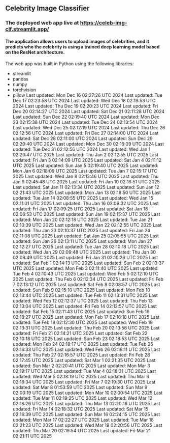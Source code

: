 ## Celebrity Image Classifier
### The deployed web app live at https://celeb-img-clf.streamlit.app/
#### The application allows users to upload images of celebrities, and it predicts who the celebrity is using a trained deep learning model based on the ResNet architecture.
The web app was built in Python using the following libraries:<br>
- streamlit
- pandas
- numpy
- torchvision
- pillow
Last updated: Mon Dec 16 02:27:26 UTC 2024
Last updated: Tue Dec 17 02:23:58 UTC 2024
Last updated: Wed Dec 18 02:19:53 UTC 2024
Last updated: Thu Dec 19 02:20:23 UTC 2024
Last updated: Fri Dec 20 02:14:27 UTC 2024
Last updated: Sat Dec 21 02:11:28 UTC 2024
Last updated: Sun Dec 22 02:19:40 UTC 2024
Last updated: Mon Dec 23 02:15:38 UTC 2024
Last updated: Tue Dec 24 02:13:54 UTC 2024
Last updated: Wed Dec 25 02:12:19 UTC 2024
Last updated: Thu Dec 26 02:12:56 UTC 2024
Last updated: Fri Dec 27 02:14:00 UTC 2024
Last updated: Sat Dec 28 02:11:00 UTC 2024
Last updated: Sun Dec 29 02:20:40 UTC 2024
Last updated: Mon Dec 30 02:16:09 UTC 2024
Last updated: Tue Dec 31 02:12:56 UTC 2024
Last updated: Wed Jan  1 02:20:47 UTC 2025
Last updated: Thu Jan  2 02:12:55 UTC 2025
Last updated: Fri Jan  3 02:14:09 UTC 2025
Last updated: Sat Jan  4 02:11:12 UTC 2025
Last updated: Sun Jan  5 02:19:40 UTC 2025
Last updated: Mon Jan  6 02:18:09 UTC 2025
Last updated: Tue Jan  7 02:15:17 UTC 2025
Last updated: Wed Jan  8 02:13:46 UTC 2025
Last updated: Thu Jan  9 02:45:48 UTC 2025
Last updated: Fri Jan 10 02:16:51 UTC 2025
Last updated: Sat Jan 11 02:13:34 UTC 2025
Last updated: Sun Jan 12 02:21:43 UTC 2025
Last updated: Mon Jan 13 02:18:50 UTC 2025
Last updated: Tue Jan 14 02:08:55 UTC 2025
Last updated: Wed Jan 15 02:11:01 UTC 2025
Last updated: Thu Jan 16 02:09:32 UTC 2025
Last updated: Fri Jan 17 02:09:25 UTC 2025
Last updated: Sat Jan 18 02:06:53 UTC 2025
Last updated: Sun Jan 19 02:15:37 UTC 2025
Last updated: Mon Jan 20 02:12:18 UTC 2025
Last updated: Tue Jan 21 02:10:39 UTC 2025
Last updated: Wed Jan 22 02:12:55 UTC 2025
Last updated: Thu Jan 23 02:10:37 UTC 2025
Last updated: Fri Jan 24 02:11:08 UTC 2025
Last updated: Sat Jan 25 02:05:55 UTC 2025
Last updated: Sun Jan 26 02:13:11 UTC 2025
Last updated: Mon Jan 27 02:12:27 UTC 2025
Last updated: Tue Jan 28 02:10:18 UTC 2025
Last updated: Wed Jan 29 02:09:48 UTC 2025
Last updated: Thu Jan 30 02:08:49 UTC 2025
Last updated: Fri Jan 31 02:10:26 UTC 2025
Last updated: Sat Feb  1 02:14:13 UTC 2025
Last updated: Sun Feb  2 02:13:37 UTC 2025
Last updated: Mon Feb  3 02:11:40 UTC 2025
Last updated: Tue Feb  4 02:10:43 UTC 2025
Last updated: Wed Feb  5 02:12:10 UTC 2025
Last updated: Thu Feb  6 02:12:34 UTC 2025
Last updated: Fri Feb  7 02:13:12 UTC 2025
Last updated: Sat Feb  8 02:08:57 UTC 2025
Last updated: Sun Feb  9 02:15:10 UTC 2025
Last updated: Mon Feb 10 02:13:44 UTC 2025
Last updated: Tue Feb 11 02:13:31 UTC 2025
Last updated: Wed Feb 12 02:12:37 UTC 2025
Last updated: Thu Feb 13 02:13:04 UTC 2025
Last updated: Fri Feb 14 02:12:57 UTC 2025
Last updated: Sat Feb 15 02:11:43 UTC 2025
Last updated: Sun Feb 16 02:18:27 UTC 2025
Last updated: Mon Feb 17 02:16:18 UTC 2025
Last updated: Tue Feb 18 02:12:30 UTC 2025
Last updated: Wed Feb 19 02:13:31 UTC 2025
Last updated: Thu Feb 20 02:13:56 UTC 2025
Last updated: Fri Feb 21 02:14:21 UTC 2025
Last updated: Sat Feb 22 02:10:18 UTC 2025
Last updated: Sun Feb 23 02:18:53 UTC 2025
Last updated: Mon Feb 24 02:18:17 UTC 2025
Last updated: Tue Feb 25 02:16:33 UTC 2025
Last updated: Wed Feb 26 02:16:11 UTC 2025
Last updated: Thu Feb 27 02:16:57 UTC 2025
Last updated: Fri Feb 28 02:17:45 UTC 2025
Last updated: Sat Mar  1 02:21:35 UTC 2025
Last updated: Sun Mar  2 02:20:41 UTC 2025
Last updated: Mon Mar  3 02:19:17 UTC 2025
Last updated: Tue Mar  4 02:18:31 UTC 2025
Last updated: Wed Mar  5 02:18:19 UTC 2025
Last updated: Thu Mar  6 02:18:34 UTC 2025
Last updated: Fri Mar  7 02:19:30 UTC 2025
Last updated: Sat Mar  8 01:53:59 UTC 2025
Last updated: Sun Mar  9 02:00:19 UTC 2025
Last updated: Mon Mar 10 02:00:54 UTC 2025
Last updated: Tue Mar 11 02:19:25 UTC 2025
Last updated: Wed Mar 12 02:18:26 UTC 2025
Last updated: Thu Mar 13 02:20:16 UTC 2025
Last updated: Fri Mar 14 02:18:32 UTC 2025
Last updated: Sat Mar 15 02:16:39 UTC 2025
Last updated: Sun Mar 16 02:24:15 UTC 2025
Last updated: Mon Mar 17 02:22:27 UTC 2025
Last updated: Tue Mar 18 02:21:23 UTC 2025
Last updated: Wed Mar 19 02:20:56 UTC 2025
Last updated: Thu Mar 20 02:19:54 UTC 2025
Last updated: Fri Mar 21 02:21:11 UTC 2025
